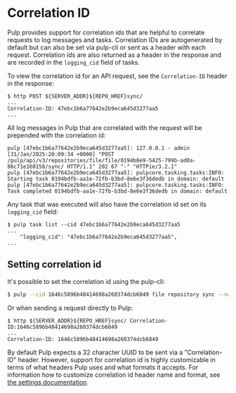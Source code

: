 # Correlation ID

Pulp provides support for correlation ids that are helpful to correlate requests to log messages and
tasks. Correlation IDs are autogenerated by default but can also be set via pulp-cli or sent as a
header with each request. Correlation ids are also returned as a header in the response and are
recorded in the `logging_cid` field of tasks.

To view the correlation id for an API request, see the `Correlation-ID` header in the response:

```
$ http POST ${SERVER_ADDR}${REPO_HREF}sync/
...
Correlation-ID: 47ebc1b6a77642e2b9eca645d3277aa5
...
```

All log messages in Pulp that are correlated with the request will be prepended with the correlation
id:

```
pulp [47ebc1b6a77642e2b9eca645d3277aa5]: 127.0.0.1 - admin [31/Jan/2025:20:09:34 +0000] "POST /pulp/api/v3/repositories/file/file/0194b8e9-5425-799b-ad0a-86c71e160158/sync/ HTTP/1.1" 202 67 "-" "HTTPie/3.2.1"
pulp [47ebc1b6a77642e2b9eca645d3277aa5]: pulpcore.tasking.tasks:INFO: Starting task 0194bdfb-aa1e-72fb-b3bd-8e6e3f36dedb in domain: default
pulp [47ebc1b6a77642e2b9eca645d3277aa5]: pulpcore.tasking.tasks:INFO: Task completed 0194bdfb-aa1e-72fb-b3bd-8e6e3f36dedb in domain: default
```

Any task that was executed will also have the correlation id set on its `logging_cid` field:

```
$ pulp task list --cid 47ebc1b6a77642e2b9eca645d3277aa5
...
    "logging_cid": "47ebc1b6a77642e2b9eca645d3277aa5",
...
```

## Setting correlation id

It's possible to set the correlation id using the pulp-cli:

```bash
$ pulp --cid 1646c5896b48414698a260374dcb6849 file repository sync --name myfilerepo
```

Or when sending a request directly to Pulp:

```
$ http ${SERVER_ADDR}${REPO_HREF}sync/ Correlation-ID:1646c5896b48414698a260374dcb6849
...
Correlation-ID: 1646c5896b48414698a260374dcb6849
```

By default Pulp expects a 32 character UUID to be sent via a "Correlation-ID" header. However,
support for correlation id is highly customizable in terms of what headers Pulp uses and what
formats it accepts. For information how to customize correlation id header name and format, see [the
settings documentation](site:pulpcore/docs/admin/reference/settings/#django_guid).
